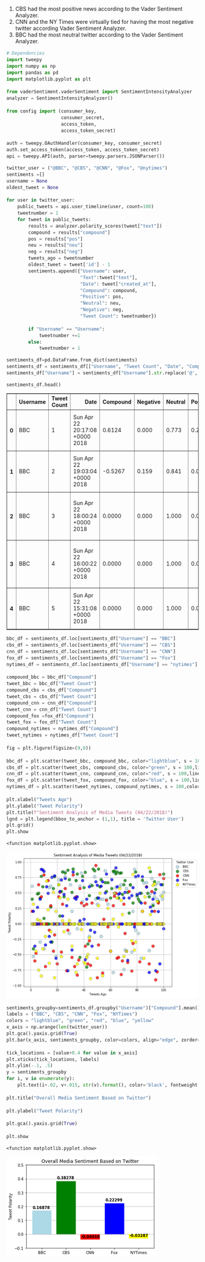 ﻿1. CBS had the most positive news according to the Vader Sentiment Analyzer.
2. CNN and the NY Times were virtually tied for having the most negative twitter according Vader Sentiment Analyzer.
3. BBC had the most neutral twitter according to the Vader Sentiment Analyzer.



```python
# Dependencies
import tweepy
import numpy as np
import pandas as pd
import matplotlib.pyplot as plt

from vaderSentiment.vaderSentiment import SentimentIntensityAnalyzer
analyzer = SentimentIntensityAnalyzer()

from config import (consumer_key, 
                    consumer_secret, 
                    access_token, 
                    access_token_secret)

auth = tweepy.OAuthHandler(consumer_key, consumer_secret)
auth.set_access_token(access_token, access_token_secret)
api = tweepy.API(auth, parser=tweepy.parsers.JSONParser())
```


```python
twitter_user = ("@BBC", "@CBS", "@CNN", "@Fox", "@nytimes")
sentiments =[]
username = None
oldest_tweet = None

for user in twitter_user:
    public_tweets = api.user_timeline(user, count=100)
    tweetnumber = 1       
    for tweet in public_tweets:
        results = analyzer.polarity_scores(tweet["text"])
        compound = results["compound"]
        pos = results["pos"]
        neu = results["neu"]
        neg = results["neg"]
        tweets_ago = tweetnumber
        oldest_tweet = tweet['id'] - 1
        sentiments.append({"Username": user,
                           "Text":tweet["text"],
                           "Date": tweet["created_at"],
                           "Compound": compound,
                           "Positive": pos,
                           "Neutral": neu,
                           "Negative": neg,
                           "Tweet Count": tweetnumber})
        
        if "Username" == "Username":
            tweetnumber +=1
        else:
            tweetnumber = 1  
```


```python
sentiments_df=pd.DataFrame.from_dict(sentiments)
sentiments_df = sentiments_df[["Username", "Tweet Count", "Date", "Compound", "Negative", "Neutral", "Positive", "Text"]]
sentiments_df["Username"] = sentiments_df["Username"].str.replace('@','')
```


```python
sentiments_df.head()
```




<div>
<style scoped>
    .dataframe tbody tr th:only-of-type {
        vertical-align: middle;
    }

    .dataframe tbody tr th {
        vertical-align: top;
    }

    .dataframe thead th {
        text-align: right;
    }
</style>
<table border="1" class="dataframe">
  <thead>
    <tr style="text-align: right;">
      <th></th>
      <th>Username</th>
      <th>Tweet Count</th>
      <th>Date</th>
      <th>Compound</th>
      <th>Negative</th>
      <th>Neutral</th>
      <th>Positive</th>
      <th>Text</th>
    </tr>
  </thead>
  <tbody>
    <tr>
      <th>0</th>
      <td>BBC</td>
      <td>1</td>
      <td>Sun Apr 22 20:17:08 +0000 2018</td>
      <td>0.6124</td>
      <td>0.000</td>
      <td>0.773</td>
      <td>0.227</td>
      <td>Stand up comedy from halloumi enthusiast and a...</td>
    </tr>
    <tr>
      <th>1</th>
      <td>BBC</td>
      <td>2</td>
      <td>Sun Apr 22 19:03:04 +0000 2018</td>
      <td>-0.5267</td>
      <td>0.159</td>
      <td>0.841</td>
      <td>0.000</td>
      <td>The lives of two half-sisters and their drawin...</td>
    </tr>
    <tr>
      <th>2</th>
      <td>BBC</td>
      <td>3</td>
      <td>Sun Apr 22 18:00:24 +0000 2018</td>
      <td>0.0000</td>
      <td>0.000</td>
      <td>1.000</td>
      <td>0.000</td>
      <td>😍🐮 These cows have been let out for the first ...</td>
    </tr>
    <tr>
      <th>3</th>
      <td>BBC</td>
      <td>4</td>
      <td>Sun Apr 22 16:00:22 +0000 2018</td>
      <td>0.0000</td>
      <td>0.000</td>
      <td>1.000</td>
      <td>0.000</td>
      <td>❤️🦍 Bolingo is learning to enhance his mental ...</td>
    </tr>
    <tr>
      <th>4</th>
      <td>BBC</td>
      <td>5</td>
      <td>Sun Apr 22 15:31:08 +0000 2018</td>
      <td>0.0000</td>
      <td>0.000</td>
      <td>1.000</td>
      <td>0.000</td>
      <td>It's a boy! 😍The gender of the UK's first pola...</td>
    </tr>
  </tbody>
</table>
</div>




```python
bbc_df = sentiments_df.loc[sentiments_df["Username"] == "BBC"]
cbs_df = sentiments_df.loc[sentiments_df["Username"] == "CBS"]
cnn_df = sentiments_df.loc[sentiments_df["Username"] == "CNN"]
fox_df = sentiments_df.loc[sentiments_df["Username"] == "Fox"]
nytimes_df = sentiments_df.loc[sentiments_df["Username"] == "nytimes"]

compound_bbc = bbc_df["Compound"]
tweet_bbc = bbc_df["Tweet Count"]
compound_cbs = cbs_df["Compound"]
tweet_cbs = cbs_df["Tweet Count"]
compound_cnn = cnn_df["Compound"]
tweet_cnn = cnn_df["Tweet Count"]
compound_fox =fox_df["Compound"]
tweet_fox = fox_df["Tweet Count"]
compound_nytimes = nytimes_df["Compound"]
tweet_nytimes = nytimes_df["Tweet Count"]

fig = plt.figure(figsize=(9,8))

bbc_df = plt.scatter(tweet_bbc, compound_bbc, color="lightblue", s = 100, edgecolors="black", linewidths = .5, label = "BBC", alpha=0.75)
cbs_df = plt.scatter(tweet_cbs, compound_cbs, color="green", s = 100,linewidths = .5, edgecolors="black",label = "CBS", alpha=0.75)
cnn_df = plt.scatter(tweet_cnn, compound_cnn, color="red", s = 100,linewidths = .5, edgecolors="black",label = "CNN", alpha=0.75)
fox_df = plt.scatter(tweet_fox, compound_fox, color="blue", s = 100,linewidths = .5, edgecolors="black",label = "Fox", alpha=0.75)
nytimes_df = plt.scatter(tweet_nytimes, compound_nytimes, s = 100,color="yellow", linewidths = .5, edgecolors="black",label = "NYTimes", alpha=0.75)

plt.xlabel("Tweets Ago")
plt.ylabel("Tweet Polarity")
plt.title(f"Sentiment Analysis of Media Tweets (04/22/2018)")
lgnd = plt.legend(bbox_to_anchor = (1,1), title = 'Twitter User') 
plt.grid()
plt.show
```




    <function matplotlib.pyplot.show>




![png](output_4_1.png)



```python
sentiments_groupby=sentiments_df.groupby("Username")["Compound"].mean().round(5)
labels = ("BBC", "CBS", "CNN", "Fox", "NYTimes")
colors = "lightblue", "green", "red", "blue", "yellow"
x_axis = np.arange(len(twitter_user))
plt.gca().yaxis.grid(True)
plt.bar(x_axis, sentiments_groupby, color=colors, align="edge", zorder=3)

tick_locations = [value+0.4 for value in x_axis]
plt.xticks(tick_locations, labels)
plt.ylim(-.1, .5)
y = sentiments_groupby
for i, v in enumerate(y):
    plt.text(i+.02, v+.015, str(v).format(), color='black', fontweight = 'bold')

plt.title("Overall Media Sentiment Based on Twitter")

plt.ylabel("Tweet Polarity")

plt.gca().yaxis.grid(True)

plt.show
```




    <function matplotlib.pyplot.show>




![png](output_5_1.png)

